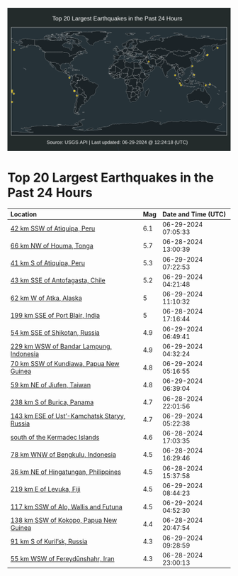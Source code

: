 ![Map](./map.png)

# Top 20 Largest Earthquakes in the Past 24 Hours

| Location | Mag | Date and Time (UTC) |
|:---|:---|:---|
| [42 km SSW of Atiquipa, Peru](https://earthquake.usgs.gov/earthquakes/eventpage/us6000n948) | 6.1 | 06-29-2024 07:05:33 |
| [66 km NW of Houma, Tonga](https://earthquake.usgs.gov/earthquakes/eventpage/us6000n8vk) | 5.7 | 06-28-2024 13:00:39 |
| [41 km S of Atiquipa, Peru](https://earthquake.usgs.gov/earthquakes/eventpage/us6000n94d) | 5.3 | 06-29-2024 07:22:53 |
| [43 km SSE of Antofagasta, Chile](https://earthquake.usgs.gov/earthquakes/eventpage/us6000n933) | 5.2 | 06-29-2024 04:21:48 |
| [62 km W of Atka, Alaska](https://earthquake.usgs.gov/earthquakes/eventpage/us6000n95k) | 5 | 06-29-2024 11:10:32 |
| [199 km SSE of Port Blair, India](https://earthquake.usgs.gov/earthquakes/eventpage/us6000n8zg) | 5 | 06-28-2024 17:16:44 |
| [54 km SSE of Shikotan, Russia](https://earthquake.usgs.gov/earthquakes/eventpage/us6000n943) | 4.9 | 06-29-2024 06:49:41 |
| [229 km WSW of Bandar Lampung, Indonesia](https://earthquake.usgs.gov/earthquakes/eventpage/us6000n93a) | 4.9 | 06-29-2024 04:32:24 |
| [70 km SSW of Kundiawa, Papua New Guinea](https://earthquake.usgs.gov/earthquakes/eventpage/us6000n93j) | 4.8 | 06-29-2024 05:16:55 |
| [59 km NE of Jiufen, Taiwan](https://earthquake.usgs.gov/earthquakes/eventpage/us6000n941) | 4.8 | 06-29-2024 06:39:04 |
| [238 km S of Burica, Panama](https://earthquake.usgs.gov/earthquakes/eventpage/us6000n91g) | 4.7 | 06-28-2024 22:01:56 |
| [143 km ESE of Ust’-Kamchatsk Staryy, Russia](https://earthquake.usgs.gov/earthquakes/eventpage/us6000n93l) | 4.7 | 06-29-2024 05:22:38 |
| [south of the Kermadec Islands](https://earthquake.usgs.gov/earthquakes/eventpage/us6000n8z8) | 4.6 | 06-28-2024 17:03:35 |
| [78 km WNW of Bengkulu, Indonesia](https://earthquake.usgs.gov/earthquakes/eventpage/us6000n8z5) | 4.5 | 06-28-2024 16:29:46 |
| [36 km NE of Hingatungan, Philippines](https://earthquake.usgs.gov/earthquakes/eventpage/us6000n8yu) | 4.5 | 06-28-2024 15:37:58 |
| [219 km E of Levuka, Fiji](https://earthquake.usgs.gov/earthquakes/eventpage/us6000n94x) | 4.5 | 06-29-2024 08:44:23 |
| [117 km SSW of Alo, Wallis and Futuna](https://earthquake.usgs.gov/earthquakes/eventpage/us6000n93d) | 4.5 | 06-29-2024 04:52:30 |
| [138 km SSW of Kokopo, Papua New Guinea](https://earthquake.usgs.gov/earthquakes/eventpage/us6000n918) | 4.4 | 06-28-2024 20:47:54 |
| [91 km S of Kuril’sk, Russia](https://earthquake.usgs.gov/earthquakes/eventpage/us6000n959) | 4.3 | 06-29-2024 09:28:59 |
| [55 km WSW of Fereydūnshahr, Iran](https://earthquake.usgs.gov/earthquakes/eventpage/us6000n91q) | 4.3 | 06-28-2024 23:00:13 |
